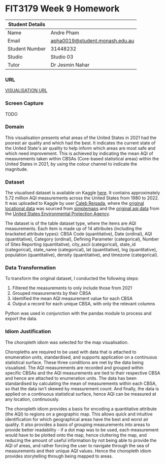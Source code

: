 # FIT3179 Week 9 Homework

| Student Details |                                                              |
| --------------- | ------------------------------------------------------------ |
| Name            | Andre Pham                                                   |
| Email           | [apha0019@student.monash.edu.au](mailto:apha0019@student.monash.edu.au) |
| Student Number  | 31448232                                                     |
| Studio          | Studio 03                                                    |
| Tutor           | Dr Jesmin Nahar                                              |

### URL

[VISUALISATION URL](https://andre-pham.github.io/FIT3179-Homework-Week9/)

### Screen Capture

TODO

### Domain

This visualisation presents what areas of the United States in 2021 had the poorest air quality and which had the best. It indicates the current state of the United State's air quality to help inform which areas are most safe and which need improvement. This is achieved by indicating the mean AQI of measurements taken within CBSAs (Core-based statistical areas) within the United States in 2021, by using the colour channel to indicate the magnitude.

### Dataset

The visualised dataset is available on Kaggle [here](https://www.kaggle.com/datasets/calebreigada/us-air-quality-1980present). It contains approximately 5.72 million AQI measurements across the United States from 1980 to 2022. It was uploaded to Kaggle by user [Caleb Reigada](https://www.kaggle.com/calebreigada), where the [original locational data](https://simplemaps.com/data/us-cities) was sourced from [simplemaps](https://simplemaps.com/data) and the [original aqi data](https://aqs.epa.gov/aqsweb/airdata/download_files.html) from the [United States Environmental Protection Agency](https://www.epa.gov/).

The dataset is of the table dataset type, where the items are AQI measurements. Each item is made up of 14 attributes (including the bracketed attribute types): CBSA Code (quantitative), Date (ordinal), AQI (quantitative), Category (ordinal), Defining Parameter (categorical), Number of Sites Reporting (quantitative), city_ascii (categorical), state_id (categorical), state_name (categorical), lat (quantitative), lng (quantitative), population (quantitative), density (quantitative), and timezone (categorical).

### Data Transformation

To transform the original dataset, I conducted the following steps:

1. Filtered the measurements to only include those from 2021
2. Grouped measurements by their CBSA
3. Identified the mean AQI measurement value for each CBSA
4. Output a record for each unique CBSA, with only the relevant columns

Python was used in conjunction with the pandas module to process and export the data.

### Idiom Justification

The choropleth idiom was selected for the map visualisation.

Choropleths are required to be used with data that is attached to enumeration units, standardised, and supports application on a continuous statistical surface. These three conditions are met by the data being visualised. The AQI measurements are recorded and grouped within specific CBSAs and the AQI measurements are tied to their respective CBSA and hence are attached to enumeration units. The data has been standardised by calculating the mean of measurements within each CBSA, so that the data isn't skewed by measurement count. And finally, the data is applied on a continuous statistical surface, hence AQI can be measured at any location, continuously.

The choropleth idiom provides a basis for encoding a quantitative attribute (the AQI) to regions on a geographic map. This allows quick and intuitive identification for which geographical areas have the best and worst air quality. It also provides a basis of grouping measurements into areas to provide better readability - if a dot map was to be used, each measurement would have to be plotted onto the map, hence cluttering the map, and reducing the amount of useful information by not being able to provide the AQI of areas, and rather forcing the user to navigate through the sea of measurements and their unique AQI values. Hence the choropleth idiom provides storytelling through being mapped to areas.